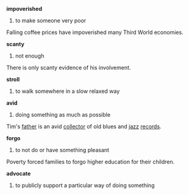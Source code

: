 **impoverished**
1. to make someone very poor

Falling coffee prices have impoverished many Third World economies.

**scanty**
1. not enough

There is only scanty evidence of his involvement.

**stroll**
1. to walk somewhere in a slow relaxed way

**avid**
1. doing something as much as possible

Tim's [father](https://www.ldoceonline.com/dictionary/father "father") is an avid [collector](https://www.ldoceonline.com/dictionary/collector "collector") of old blues and [jazz](https://www.ldoceonline.com/dictionary/jazz "jazz") [records](https://www.ldoceonline.com/dictionary/record "record").

**forgo**
1. to not do or have something pleasant

Poverty forced families to forgo higher education for their children.

**advocate**
1. to publicly support a particular way of doing something